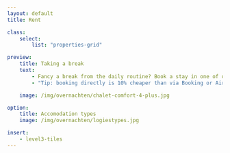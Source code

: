 ```yaml
---
layout: default
title: Rent

class:
    select:
        list: "properties-grid"

preview:
    title: Taking a break
    text:
        - Fancy a break from the daily routine? Book a stay in one of our comfortable chalets or apartments and enjoy a wonderful stay soon.
        - "Tip: booking directly is 10% cheaper than via Booking or Airbnb."

    image: /img/overnachten/chalet-comfort-4-plus.jpg

option:
    title: Accomodation types
    image: /img/overnachten/logiestypes.jpg

insert:
    - level3-tiles
---
```

